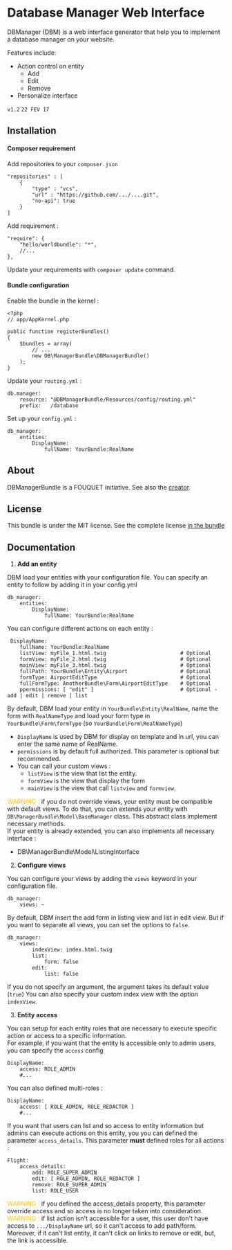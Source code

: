 
# Database Manager Web Interface

DBManager (DBM) is a web interface generator that help you to implement a database manager on your website.

Features include:
* Action control on entity
    * Add
    * Edit
    * Remove
* Personalize interface

`v1.2` `22 FEV 17`

## Installation

#### Composer requirement

Add repositories to your `composer.json`

    "repositories" : [
        {
            "type" : "vcs",
            "url" : "https://github.com/.../....git",
            "no-api": true
        }
    ]

Add requirement :

    "require": {
        "hello/worldbundle": "*",
        //...
    },

Update your requirements with `composer update` command.

#### Bundle configuration

Enable the bundle in the kernel :

    <?php
    // app/AppKernel.php

    public function registerBundles()
    {
        $bundles = array(
            // ...
            new DB\ManagerBundle\DBManagerBundle()
        );
    }

Update your `routing.yml` :

    db.manager:
        resource: "@DBManagerBundle/Resources/config/routing.yml"
        prefix:   /database

Set up your `config.yml` :

    db_manager:
        entities:
            DisplayName:
                fullName: YourBundle:RealName

## About

DBManagerBundle is a FOUQUET initiative.
See also the [creator](https://github.com/hugo082).

## License

This bundle is under the MIT license. See the complete license [in the bundle](LICENSE)

## Documentation

1. **Add an entity**

DBM load your entities with your configuration file. You can specify an entity to follow by adding it in your config.yml

    db_manager:
        entities:
            DisplayName:
                fullName: YourBundle:RealName

You can configure different actions on each entity :

     DisplayName:
        fullName: YourBundle:RealName
        listView: myFile_1.html.twig                        # Optional
        formView: myFile_2.html.twig                        # Optional
        mainView: myFile_3.html.twig                        # Optional
        fullPath: YourBundle\Entity\Airport                 # Optional
        formType: AirportEditType                           # Optional
        fullFormType: AnotherBundle\Form\AirportEditType    # Optional
        ppermissions: [ "edit" ]                            # Optional - add | edit | remove | list

By default, DBM load your entity in `YourBundle\Entity\RealName`, name the form with `RealNameType` and load your form type in 
`YourBundle\Form\formType` (so `YourBundle\Form\RealNameType`)
- `DisplayName` is used by DBM for display on template and in url, you can enter the same name of RealName.
- `permissions` is by default full authorized. This parameter is optional but recommended.
- You can call your custom views :
    - `listView` is the view that list the entity.
    - `formView` is the view that display the form
    - `mainView` is the view that call `listview` and `formview`.

<span style="color:#FFC107">WARNING :</span> if you do not override views, your entity must be compatible with default views.
To do that, you can extends your entity with `DB\ManagerBundle\Model\BaseManager` class. This abstract class implement necessary methods.<br>
If your entity is already extended, you can also implements all necessary interface :
- DB\ManagerBundle\Model\ListingInterface

2. **Configure views**

You can configure your views by adding the `views` keyword in your configuration file.

    db_manager:
        views: ~

By default, DBM insert the add form in listing view and list in edit view. But if you want to separate all views, you can 
set the options to `false`.

    db_manager:
        views:
            indexView: index.html.twig
            list:
                form: false
            edit:
                list: false

If you do not specify an argument, the argument takes its default value (`true`)
You can also specify your custom index view with the option `indexView`.

3. **Entity access**

You can setup for each entity roles that are necessary to execute specific action or access to a specific information.<br>
For example, if you want that the entity is accessible only to admin users, you can specify the `access` config

    DisplayName:
        access: ROLE_ADMIN
        #...

You can also defined multi-roles :

    DisplayName:
        access: [ ROLE_ADMIN, ROLE_REDACTOR ]
        #...

If you want that users can list and so access to entity information but admins can execute actions on this entity, you
you can defined the parameter `access_details`. This parameter **must** defined roles for all actions :

    Flight:
        access_details:
            add: ROLE_SUPER_ADMIN
            edit: [ ROLE_ADMIN, ROLE_REDACTOR ]
            remove: ROLE_SUPER_ADMIN
            list: ROLE_USER

<span style="color:#FFC107">WARNING :</span> if you defined the access_details property, this parameter override access 
and so access is no longer taken into consideration.<br>
<span style="color:#FFC107">WARNING :</span> if list action isn't accessible for a user, this user don't have access to
 `.../DisplayName` url, so it can't access to add path/form. Moreover, if it can't list entity, it can't click on links 
 to remove or edit, but, the link is accessible. 
